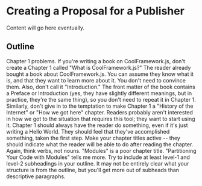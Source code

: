 # Creating a Proposal for a Publisher

Content will go here eventually.

## Outline

Chapter 1 problems.
If you're writing a book on CoolFramework.js, don't create a Chapter 1 called "What is CoolFramework.js?" The reader already bought a book about CoolFramework.js. You can assume they know what it is, and that they want to learn more about it. You don't need to convince them. Also, don't call it "Introduction." The front matter of the book contains a Preface or Introduction (yes, they have slightly different meanings, but in practice, they're the same thing), so you don't need to repeat it in Chapter 1.
Similarly, don't give in to the temptation to make Chapter 1 a "History of the Internet" or "How we got here" chapter. Readers probably aren't interested in how we got to the situation that requires this tool; they want to start using it. Chapter 1 should always have the reader do something, even if it's just writing a Hello World. They should feel that they've accomplished something, taken the first step.
Make your chapter titles active -- they should indicate what the reader will be able to do after reading the chapter. Again, think verbs, not nouns. "Modules" is a poor chapter title. "Partitioning Your Code with Modules" tells me more.
Try to include at least level-1 and level-2 subheadings in your outline. It may not be entirely clear what your structure is from the outline, but you'll get more out of subheads than descriptive paragraphs.
